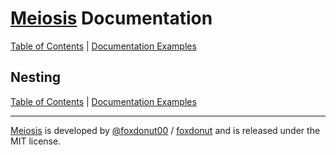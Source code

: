 # [Meiosis](https://meiosis.js.org) Documentation

[Table of Contents](toc.html) | [Documentation Examples](http://meiosis.js.org/docs-examples.html)

## Nesting

[Table of Contents](toc.html) | [Documentation Examples](http://meiosis.js.org/docs-examples.html)

-----

[Meiosis](https://meiosis.js.org) is developed by
[@foxdonut00](https://twitter.com/foxdonut00) /
[foxdonut](https://github.com/foxdonut)
and is released under the MIT license.
